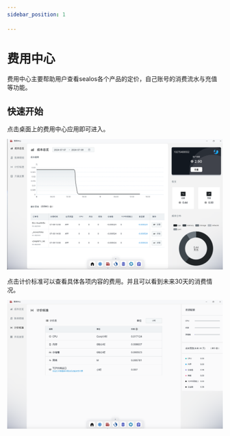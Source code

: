 ```yaml
---
sidebar_position: 1

---
```


# 费用中心

费用中心主要帮助用户查看sealos各个产品的定价，自己账号的消费流水与充值等功能。

## 快速开始

点击桌面上的费用中心应用即可进入。

![](./images/expense-center-1.png)

点击计价标准可以查看具体各项内容的费用。并且可以看到未来30天的消费情况。

![](./images/expense-center-2.png)